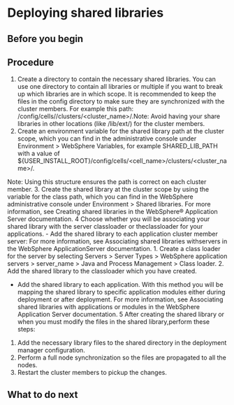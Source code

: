 <!-- image -->

# Deploying shared libraries

## Before you begin

## Procedure

1. Create a directory to contain the necessary shared libraries. You can use one directory to
contain all libraries or multiple if you want to break up which libraries are in which scope. It is
recommended to keep the files in the config directory to make sure they are synchronized with the
cluster members. For example this path:
<DMgr Profile>/config/cells/<cell name>/clusters/<cluster\_name>/<shared
lib directory>.Note: Avoid having your share libraries in other locations (like /lib/ext/)
for the cluster members.
2. Create an environment variable for the shared library path at the cluster scope, which you can
find in the administrative console under Environment > WebSphere Variables, for example SHARED\_LIB\_PATH with a value of
${USER\_INSTALL\_ROOT}/config/cells/<cell\_name>/clusters/<cluster\_name>/<shared lib
directory>. 

Note: Using this structure ensures the path is correct on each cluster member.
3. Create the shared library at the cluster scope by using the variable for the class path, which
you can find in the WebSphere administrative console under Environment > Shared libraries. 
For more information, see  Creating shared libraries in the
WebSphere® Application
Server documentation.
4 Choose whether you will be associating your shared library with the server classloader or theclassloader for your applications.
    - Add the shared library to each application cluster member server: For more information, see Associating shared libraries withservers in the WebSphere ApplicationServer documentation.
        1. Create a class loader for the server by selecting Servers > Server Types > WebSphere application servers > server\_name > Java and Process Management > Class loader.
        2. Add the shared library to the classloader which you have created.
- Add the shared library to each application. With this method you will be mapping the shared
library to specific application modules either during deployment or after deployment. For more
information, see Associating shared libraries with
applications or modules in the WebSphere Application
Server
documentation.
5 After creating the shared library or when you must modify the files in the shared library,perform these steps:

1. Add the necessary library files to the shared directory in the deployment manager
configuration.
2. Perform a full node synchronization so the files are propagated to all the nodes.
3. Restart the cluster members to pickup the changes.

## What to do next
